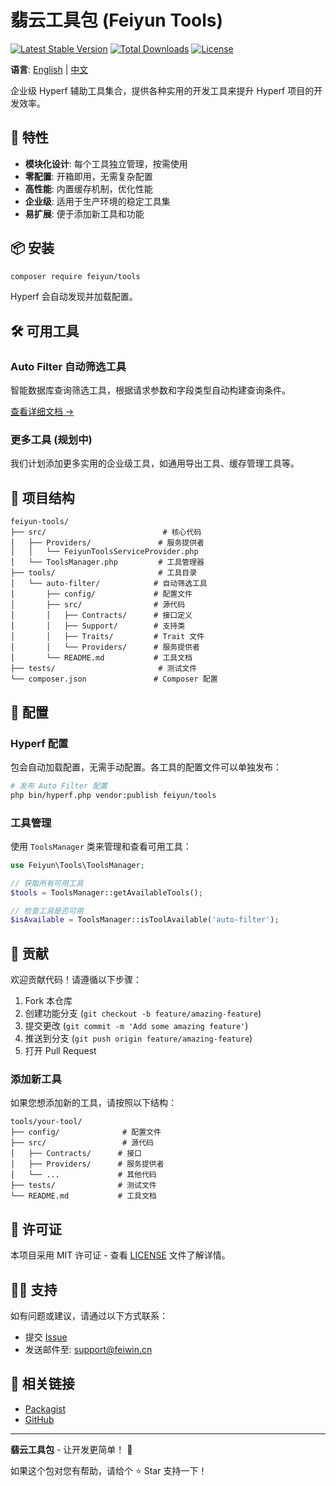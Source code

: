 # 翡云工具包 (Feiyun Tools)

[![Latest Stable Version](https://poser.pugx.org/feiyun/tools/v/stable)](https://packagist.org/packages/feiyun/tools)
[![Total Downloads](https://poser.pugx.org/feiyun/tools/downloads)](https://packagist.org/packages/feiyun/tools)
[![License](https://poser.pugx.org/feiyun/tools/license)](https://packagist.org/packages/feiyun/tools)

**语言**: [English](README.md) | [中文](README_CN.md)

企业级 Hyperf 辅助工具集合，提供各种实用的开发工具来提升 Hyperf 项目的开发效率。

## 🚀 特性

- **模块化设计**: 每个工具独立管理，按需使用
- **零配置**: 开箱即用，无需复杂配置
- **高性能**: 内置缓存机制，优化性能
- **企业级**: 适用于生产环境的稳定工具集
- **易扩展**: 便于添加新工具和功能

## 📦 安装

```bash
composer require feiyun/tools
```

Hyperf 会自动发现并加载配置。

## 🛠️ 可用工具

### Auto Filter 自动筛选工具
智能数据库查询筛选工具，根据请求参数和字段类型自动构建查询条件。

[查看详细文档 →](./tools/auto-filter/README.md)

### 更多工具 (规划中)
我们计划添加更多实用的企业级工具，如通用导出工具、缓存管理工具等。

## 📁 项目结构

```
feiyun-tools/
├── src/                          # 核心代码
│   ├── Providers/               # 服务提供者
│   │   └── FeiyunToolsServiceProvider.php
│   └── ToolsManager.php         # 工具管理器
├── tools/                       # 工具目录
│   └── auto-filter/            # 自动筛选工具
│       ├── config/             # 配置文件
│       ├── src/                # 源代码
│       │   ├── Contracts/      # 接口定义
│       │   ├── Support/        # 支持类
│       │   ├── Traits/         # Trait 文件
│       │   └── Providers/      # 服务提供者
│       └── README.md           # 工具文档
├── tests/                       # 测试文件
└── composer.json               # Composer 配置
```

## 🔧 配置

### Hyperf 配置

包会自动加载配置，无需手动配置。各工具的配置文件可以单独发布：

```bash
# 发布 Auto Filter 配置
php bin/hyperf.php vendor:publish feiyun/tools
```

### 工具管理

使用 `ToolsManager` 类来管理和查看可用工具：

```php
use Feiyun\Tools\ToolsManager;

// 获取所有可用工具
$tools = ToolsManager::getAvailableTools();

// 检查工具是否可用
$isAvailable = ToolsManager::isToolAvailable('auto-filter');
```

## 🤝 贡献

欢迎贡献代码！请遵循以下步骤：

1. Fork 本仓库
2. 创建功能分支 (`git checkout -b feature/amazing-feature`)
3. 提交更改 (`git commit -m 'Add some amazing feature'`)
4. 推送到分支 (`git push origin feature/amazing-feature`)
5. 打开 Pull Request

### 添加新工具

如果您想添加新的工具，请按照以下结构：

```
tools/your-tool/
├── config/              # 配置文件
├── src/                 # 源代码
│   ├── Contracts/      # 接口
│   ├── Providers/      # 服务提供者
│   └── ...             # 其他代码
├── tests/              # 测试文件
└── README.md           # 工具文档
```

## 📄 许可证

本项目采用 MIT 许可证 - 查看 [LICENSE](LICENSE) 文件了解详情。

## 🙋‍♀️ 支持

如有问题或建议，请通过以下方式联系：

- 提交 [Issue](https://github.com/Fwin511/tools/issues)
- 发送邮件至: support@feiwin.cn

## 🔗 相关链接

- [Packagist](https://packagist.org/packages/feiyun/tools)
- [GitHub](https://github.com/Fwin511/tools)

---

**翡云工具包** - 让开发更简单！ 🚀

如果这个包对您有帮助，请给个 ⭐️ Star 支持一下！
